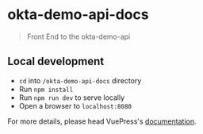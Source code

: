 # okta-demo-api-docs

> Front End to the okta-demo-api

## Local development
* `cd` into `/okta-demo-api-docs` directory
* Run `npm install`
* Run `npm run dev` to serve locally
* Open a browser to `localhost:8080`

For more details, please head VuePress's [documentation](https://v1.vuepress.vuejs.org/).

